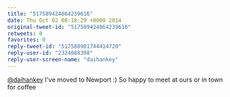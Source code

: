 ```yaml
---
title: "517589424864239616"
date: Thu Oct 02 08:18:29 +0000 2014
original-tweet-id: "517589424864239616"
retweets: 0
favorites: 0
reply-tweet-id: "517588981744414720"
reply-user-id: "2324088308"
reply-user-screen-name: "daihankey"
---
```

<a href="https://twitter.com/daihankey">@daihankey</a> I've moved to Newport :) So happy to meet at ours or in town for coffee
